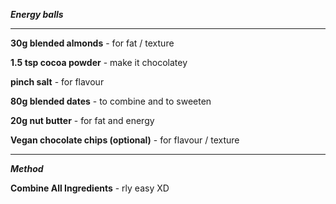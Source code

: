***Energy balls***

----------------------------------------------------------------------

**30g blended almonds** - for fat / texture

**1.5 tsp cocoa powder** - make it chocolatey

**pinch salt** - for flavour

**80g blended dates** - to combine and to sweeten 

**20g nut butter** - for fat and energy

**Vegan chocolate chips (optional)** - for flavour / texture

------------------------------------------------------------------

***Method***

**Combine All Ingredients** - rly easy XD